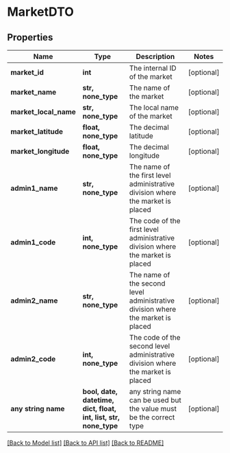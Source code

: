 # MarketDTO


## Properties
Name | Type | Description | Notes
------------ | ------------- | ------------- | -------------
**market_id** | **int** | The internal ID of the market | [optional] 
**market_name** | **str, none_type** | The name of the market | [optional] 
**market_local_name** | **str, none_type** | The local name of the market | [optional] 
**market_latitude** | **float, none_type** | The decimal latitude | [optional] 
**market_longitude** | **float, none_type** | The decimal longitude | [optional] 
**admin1_name** | **str, none_type** | The name of the first level administrative division where the market is placed | [optional] 
**admin1_code** | **int, none_type** | The code of the first level administrative division where the market is placed | [optional] 
**admin2_name** | **str, none_type** | The name of the second level administrative division where the market is placed | [optional] 
**admin2_code** | **int, none_type** | The code of the second level administrative division where the market is placed | [optional] 
**any string name** | **bool, date, datetime, dict, float, int, list, str, none_type** | any string name can be used but the value must be the correct type | [optional]

[[Back to Model list]](../README.md#documentation-for-models) [[Back to API list]](../README.md#documentation-for-api-endpoints) [[Back to README]](../README.md)


